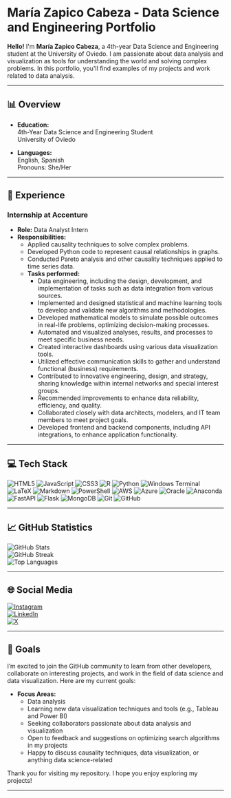 # María Zapico Cabeza - Data Science and Engineering Portfolio

**Hello!** I'm **María Zapico Cabeza**, a 4th-year Data Science and Engineering student at the University of Oviedo. I am passionate about data analysis and visualization as tools for understanding the world and solving complex problems. In this portfolio, you'll find examples of my projects and work related to data analysis.

---

## 📊 Overview

- **Education:**  
  4th-Year Data Science and Engineering Student  
  University of Oviedo

- **Languages:**  
  English, Spanish  
  Pronouns: She/Her

---
## 💼 Experience

### Internship at Accenture
- **Role:** Data Analyst Intern  
- **Responsibilities:**
  - Applied causality techniques to solve complex problems.
  - Developed Python code to represent causal relationships in graphs.
  - Conducted Pareto analysis and other causality techniques applied to time series data.
  - **Tasks performed:**
    - Data engineering, including the design, development, and implementation of tasks such as data integration from various sources.
    - Implemented and designed statistical and machine learning tools to develop and validate new algorithms and methodologies.
    - Developed mathematical models to simulate possible outcomes in real-life problems, optimizing decision-making processes.
    - Automated and visualized analyses, results, and processes to meet specific business needs.
    - Created interactive dashboards using various data visualization tools.
    - Utilized effective communication skills to gather and understand functional (business) requirements.
    - Contributed to innovative engineering, design, and strategy, sharing knowledge within internal networks and special interest groups.
    - Recommended improvements to enhance data reliability, efficiency, and quality.
    - Collaborated closely with data architects, modelers, and IT team members to meet project goals.
    - Developed frontend and backend components, including API integrations, to enhance application functionality.

---

## 💻 Tech Stack

![HTML5](https://img.shields.io/badge/html5-%23E34F26.svg?style=flat&logo=html5&logoColor=white) ![JavaScript](https://img.shields.io/badge/javascript-%23323330.svg?style=flat&logo=javascript&logoColor=%23F7DF1E) ![CSS3](https://img.shields.io/badge/css3-%231572B6.svg?style=flat&logo=css3&logoColor=white) ![R](https://img.shields.io/badge/r-%23276DC3.svg?style=flat&logo=r&logoColor=white) ![Python](https://img.shields.io/badge/python-3670A0?style=flat&logo=python&logoColor=ffdd54) ![Windows Terminal](https://img.shields.io/badge/Windows%20Terminal-%234D4D4D.svg?style=flat&logo=windows-terminal&logoColor=white) ![LaTeX](https://img.shields.io/badge/latex-%23008080.svg?style=flat&logo=latex&logoColor=white) ![Markdown](https://img.shields.io/badge/markdown-%23000000.svg?style=flat&logo=markdown&logoColor=white) ![PowerShell](https://img.shields.io/badge/PowerShell-%235391FE.svg?style=flat&logo=powershell&logoColor=white) ![AWS](https://img.shields.io/badge/AWS-%23FF9900.svg?style=flat&logo=amazon-aws&logoColor=white) ![Azure](https://img.shields.io/badge/azure-%230072C6.svg?style=flat&logo=microsoftazure&logoColor=white) ![Oracle](https://img.shields.io/badge/Oracle-F80000?style=flat&logo=oracle&logoColor=white) ![Anaconda](https://img.shields.io/badge/Anaconda-%2344A833.svg?style=flat&logo=anaconda&logoColor=white) ![FastAPI](https://img.shields.io/badge/FastAPI-005571?style=flat&logo=fastapi) ![Flask](https://img.shields.io/badge/flask-%23000.svg?style=flat&logo=flask&logoColor=white) ![MongoDB](https://img.shields.io/badge/MongoDB-%234ea94b.svg?style=flat&logo=mongodb&logoColor=white) ![Git](https://img.shields.io/badge/git-%23F05033.svg?style=flat&logo=git&logoColor=white) ![GitHub](https://img.shields.io/badge/github-%23121011.svg?style=flat&logo=github&logoColor=white)

---

## 📈 GitHub Statistics

![GitHub Stats](https://github-readme-stats.vercel.app/api?username=MZapicoCabeza&theme=dracula&hide_border=false&include_all_commits=true&count_private=true)<br/>
![GitHub Streak](https://github-readme-streak-stats.herokuapp.com/?user=MZapicoCabeza&theme=dracula&hide_border=false)<br/>
![Top Languages](https://github-readme-stats.vercel.app/api/top-langs/?username=MZapicoCabeza&theme=dracula&hide_border=false&include_all_commits=true&count_private=true&layout=compact)

---

## 🌐 Social Media

[![Instagram](https://img.shields.io/badge/Instagram-%23E4405F.svg?logo=Instagram&logoColor=white)](https://instagram.com/_memeri)  
[![LinkedIn](https://img.shields.io/badge/LinkedIn-%230077B5.svg?logo=linkedin&logoColor=white)](https://www.linkedin.com/in/maria-zapico-cabeza-5b2bb9232/)  
[![X](https://img.shields.io/badge/X-black.svg?logo=X&logoColor=white)](https://x.com/_memerii) 

---

## 🎯 Goals

I’m excited to join the GitHub community to learn from other developers, collaborate on interesting projects, and work in the field of data science and data visualization. Here are my current goals:

- **Focus Areas:**
  - Data analysis
  - Learning new data visualization techniques and tools (e.g., Tableau and Power BI)
  - Seeking collaborators passionate about data analysis and visualization
  - Open to feedback and suggestions on optimizing search algorithms in my projects
  - Happy to discuss causality techniques, data visualization, or anything data science-related

Thank you for visiting my repository. I hope you enjoy exploring my projects!

---

